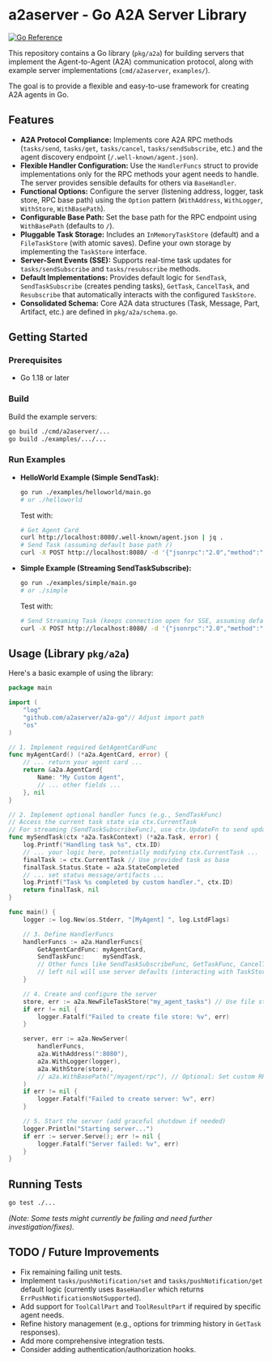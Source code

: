 # a2aserver - Go A2A Server Library

[![Go Reference](https://pkg.go.dev/badge/a2aserver/pkg/a2a.svg)](https://pkg.go.dev/a2aserver/pkg/a2a)

This repository contains a Go library (`pkg/a2a`) for building servers that implement the Agent-to-Agent (A2A) communication protocol, along with example server implementations (`cmd/a2aserver`, `examples/`).

The goal is to provide a flexible and easy-to-use framework for creating A2A agents in Go.

## Features

*   **A2A Protocol Compliance:** Implements core A2A RPC methods (`tasks/send`, `tasks/get`, `tasks/cancel`, `tasks/sendSubscribe`, etc.) and the agent discovery endpoint (`/.well-known/agent.json`).
*   **Flexible Handler Configuration:** Use the `HandlerFuncs` struct to provide implementations only for the RPC methods your agent needs to handle. The server provides sensible defaults for others via `BaseHandler`.
*   **Functional Options:** Configure the server (listening address, logger, task store, RPC base path) using the `Option` pattern (`WithAddress`, `WithLogger`, `WithStore`, `WithBasePath`).
*   **Configurable Base Path:** Set the base path for the RPC endpoint using `WithBasePath` (defaults to `/`).
*   **Pluggable Task Storage:** Includes an `InMemoryTaskStore` (default) and a `FileTaskStore` (with atomic saves). Define your own storage by implementing the `TaskStore` interface.
*   **Server-Sent Events (SSE):** Supports real-time task updates for `tasks/sendSubscribe` and `tasks/resubscribe` methods.
*   **Default Implementations:** Provides default logic for `SendTask`, `SendTaskSubscribe` (creates pending tasks), `GetTask`, `CancelTask`, and `Resubscribe` that automatically interacts with the configured `TaskStore`.
*   **Consolidated Schema:** Core A2A data structures (Task, Message, Part, Artifact, etc.) are defined in `pkg/a2a/schema.go`.


## Getting Started

### Prerequisites

*   Go 1.18 or later

### Build

Build the example servers:

```bash
go build ./cmd/a2aserver/...
go build ./examples/.../...
```

### Run Examples

*   **HelloWorld Example (Simple SendTask):**
    ```bash
    go run ./examples/helloworld/main.go
    # or ./helloworld
    ```
    Test with:
    ```bash
    # Get Agent Card
    curl http://localhost:8080/.well-known/agent.json | jq .
    # Send Task (assuming default base path /)
    curl -X POST http://localhost:8080/ -d '{"jsonrpc":"2.0","method":"tasks/send","params":{"message":{"role":"user","parts":[{"type":"text","text":"Hi"}]}},"id":1}' | jq .
    ```

*   **Simple Example (Streaming SendTaskSubscribe):**
    ```bash
    go run ./examples/simple/main.go
    # or ./simple
    ```
    Test with:
    ```bash
    # Send Streaming Task (keeps connection open for SSE, assuming default base path /)
    curl -X POST http://localhost:8080/ -d '{"jsonrpc":"2.0","method":"tasks/sendSubscribe","params":{"message":{"role":"user","parts":[{"type":"text","text":"Stream test"}]}},"id":2}'
    ```

## Usage (Library `pkg/a2a`)

Here's a basic example of using the library:

```go
package main

import (
	"log"
	"github.com/a2aserver/a2a-go"// Adjust import path
	"os"
)

// 1. Implement required GetAgentCardFunc
func myAgentCard() (*a2a.AgentCard, error) {
	// ... return your agent card ...
	return &a2a.AgentCard{
		Name: "My Custom Agent",
		// ... other fields ...
	}, nil
}

// 2. Implement optional handler funcs (e.g., SendTaskFunc)
// Access the current task state via ctx.CurrentTask
// For streaming (SendTaskSubscribeFunc), use ctx.UpdateFn to send updates.
func mySendTask(ctx *a2a.TaskContext) (*a2a.Task, error) {
	log.Printf("Handling task %s", ctx.ID)
	// ... your logic here, potentially modifying ctx.CurrentTask ...
	finalTask := ctx.CurrentTask // Use provided task as base
	finalTask.Status.State = a2a.StateCompleted
	// ... set status message/artifacts ...
	log.Printf("Task %s completed by custom handler.", ctx.ID)
	return finalTask, nil
}

func main() {
	logger := log.New(os.Stderr, "[MyAgent] ", log.LstdFlags)

	// 3. Define HandlerFuncs
	handlerFuncs := a2a.HandlerFuncs{
		GetAgentCardFunc: myAgentCard,
		SendTaskFunc:     mySendTask,
		// Other funcs like SendTaskSubscribeFunc, GetTaskFunc, CancelTaskFunc
		// left nil will use server defaults (interacting with TaskStore).
	}

	// 4. Create and configure the server
	store, err := a2a.NewFileTaskStore("my_agent_tasks") // Use file store
	if err != nil {
		logger.Fatalf("Failed to create file store: %v", err)
	}

	server, err := a2a.NewServer(
		handlerFuncs,
		a2a.WithAddress(":8080"),
		a2a.WithLogger(logger),
		a2a.WithStore(store),
		// a2a.WithBasePath("/myagent/rpc"), // Optional: Set custom RPC base path
	)
	if err != nil {
		logger.Fatalf("Failed to create server: %v", err)
	}

	// 5. Start the server (add graceful shutdown if needed)
	logger.Println("Starting server...")
	if err := server.Serve(); err != nil {
		logger.Fatalf("Server failed: %v", err)
	}
}
```

## Running Tests


```bash
go test ./...
```

*(Note: Some tests might currently be failing and need further investigation/fixes).*

## TODO / Future Improvements

*   Fix remaining failing unit tests.
*   Implement `tasks/pushNotification/set` and `tasks/pushNotification/get` default logic (currently uses `BaseHandler` which returns `ErrPushNotificationsNotSupported`).
*   Add support for `ToolCallPart` and `ToolResultPart` if required by specific agent needs.
*   Refine history management (e.g., options for trimming history in `GetTask` responses).
*   Add more comprehensive integration tests.
*   Consider adding authentication/authorization hooks. 
